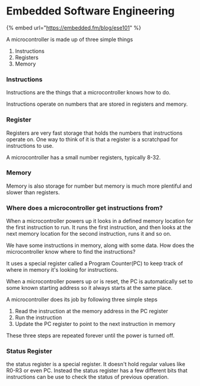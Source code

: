 # Embedded Software Engineering

{% embed url="https://embedded.fm/blog/ese101" %}

A microcontroller is made up of three simple things

1. Instructions
2. Registers
3. Memory

### Instructions

Instructions are the things that a microcontroller knows how to do. 

Instructions operate on numbers that are stored in registers and memory.

### Register

Registers are very fast storage that holds the numbers that instructions operate on. One way to think of it is that a register is a scratchpad for instructions to use. 

A microcontroller has a small number registers, typically 8-32. 

### Memory

Memory is also storage for number but memory is much more plentiful and slower than registers. 

### Where does a microcontroller get instructions from? 

When a microcontroller powers up it looks in a defined memory location for the first instruction to run. It runs the first instruction, and then looks at the next memory location for the second instruction, runs it and so on. 

We have some instructions in memory, along with some data. How does the microcontroller know where to find the instructions? 

It uses a special register called a Program Counter\(PC\) to keep track of where in memory it's looking for instructions. 

When a microcontroller powers up or is reset, the PC is automatically set to some known starting address so it always starts at the same place. 

A microcontroller does its job by following three simple steps

1. Read the instruction at the memory address in the PC register
2. Run the instruction
3. Update the PC register to point to the next instruction in memory

These three steps are repeated forever until the power is turned off. 



### Status Register

the status register is a special register. It doesn't hold regular values like R0-R3 or even PC. Instead the status register has a few different bits that instructions can be use to check the status of previous operation. 


